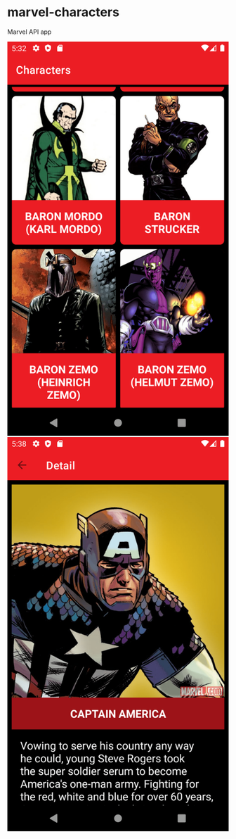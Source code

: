 # marvel-characters
Marvel API app

<span align="center">
<img src="/preview/Screenshot_1.png" />
<img src="/preview/Screenshot_2.png" />
</span>
